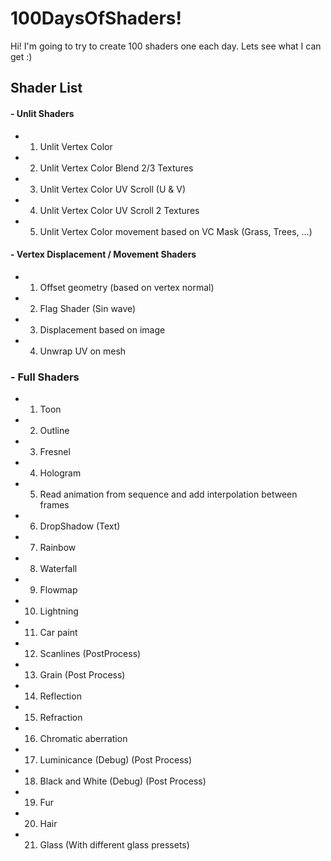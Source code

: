 # 100DaysOfShaders!

Hi! I'm going to try to create 100 shaders one each day. Lets see what I can get :)


## Shader List

#### - Unlit Shaders
- 1.  Unlit Vertex Color
- 2.  Unlit Vertex Color Blend 2/3 Textures
- 3.  Unlit Vertex Color UV Scroll (U & V)
- 4.  Unlit Vertex Color UV Scroll 2 Textures
- 5.  Unlit Vertex Color movement based on VC Mask (Grass, Trees, …)

#### - Vertex Displacement / Movement Shaders
- 1.  Offset geometry (based on vertex normal)
- 2.  Flag Shader (Sin wave)
- 3.  Displacement based on image
- 4.  Unwrap UV on mesh
### - Full Shaders
- 1.  Toon
- 2.  Outline
- 3.  Fresnel
- 4.  Hologram
- 5.  Read animation from sequence and add interpolation between frames
- 6.  DropShadow (Text)
- 7.  Rainbow
- 8.  Waterfall
- 9.  Flowmap
- 10.  Lightning
- 11.  Car paint
- 12.  Scanlines (PostProcess)
- 13.  Grain (Post Process)
- 14.  Reflection
- 15.  Refraction
- 16.  Chromatic aberration
- 17.  Luminicance (Debug) (Post Process)
- 18.  Black and White (Debug) (Post Process)
- 19.  Fur
- 20.  Hair
- 21.  Glass (With different glass pressets)
##
